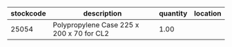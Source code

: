|stockcode|description|quantity|location|
|---------|-----------|--------|--------|
|25054|Polypropylene Case 225 x 200 x 70 for CL2|1.00||
